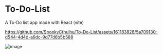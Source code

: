# To-Do-List
A To-Do list app made with React (vite) 


https://github.com/SpookyCthulhu/To-Do-List/assets/161183828/5a709130-d544-4d4d-a9dc-9d77d6b5b588

![image](https://github.com/SpookyCthulhu/To-Do-List/assets/161183828/8484821c-76a7-4ccb-8fc5-dd9c460509ce)
